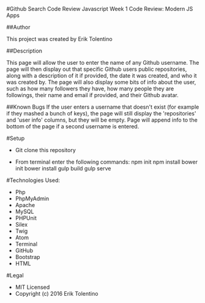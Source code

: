#Github Search Code Review
Javascript Week 1 Code Review: Modern JS Apps

##Author

This project was created by Erik Tolentino

##Description

This page will allow the user to enter the name of any Github username. The page will then display out that specific Github users public repositories, along with a description of it if provided, the date it was created, and who it was created by. The page will also display some bits of info about the user, such as how many followers they have, how many people they are followings, their name and email if provided, and their Github avatar.

##Known Bugs
If the user enters a username that doesn't exist (for example if they mashed a bunch of keys), the page will still display the 'repositories' and 'user info' columns, but they will be empty. Page will append info to the bottom of the page if a second username is entered.

#Setup

* Git clone this repository

* From terminal enter the following commands:
      npm init
      npm install
      bower init
      bower install
      gulp build
      gulp serve

#Technologies Used:

* Php
* PhpMyAdmin
* Apache
* MySQL
* PHPUnit
* Silex
* Twig
* Atom
* Terminal
* GitHub
* Bootstrap
* HTML

#Legal

* MIT Licensed
* Copyright (c) 2016 Erik Tolentino
